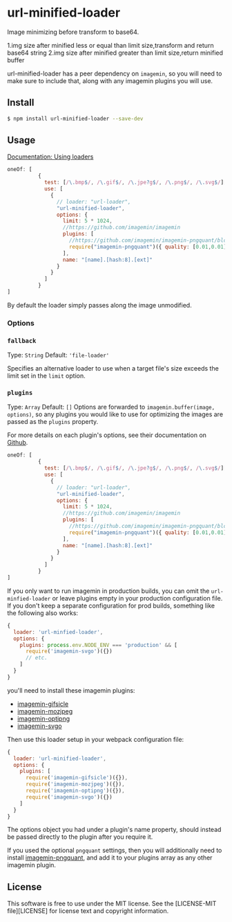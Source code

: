 # url-minified-loader

Image minimizing before transform to base64.

1.img size after minified less or equal than limit size,transform and return base64 string
2.img size after minified greater than limit size,return minified buffer

url-minified-loader has a peer dependency on `imagemin`, so you will need to make sure to include that, along with any imagemin plugins you will use.


## Install

```sh
$ npm install url-minified-loader --save-dev
```


## Usage

[Documentation: Using loaders](https://webpack.js.org/concepts/loaders/)

```javascript
oneOf: [
          {
            test: [/\.bmp$/, /\.gif$/, /\.jpe?g$/, /\.png$/, /\.svg$/],
            use: [
              {
                // loader: "url-loader",
                "url-minified-loader",
                options: {
                  limit: 5 * 1024,
                  //https://github.com/imagemin/imagemin
                  plugins: [
                    //https://github.com/imagemin/imagemin-pngquant/blob/master/index.js
                    require("imagemin-pngquant")({ quality: [0.01,0.01] })
                  ],
                  name: "[name].[hash:8].[ext]"
                }
              }
            ]
          }
]
```

By default the loader simply passes along the image unmodified.



### Options

### `fallback`

Type: `String`
Default: `'file-loader'`

Specifies an alternative loader to use when a target file's size exceeds the
limit set in the `limit` option.


### `plugins`

Type: `Array`
Default: `[]`
Options are forwarded to `imagemin.buffer(image, options)`, so any plugins you would like to use for optimizing the images are passed as the `plugins` property.

For more details on each plugin's options, see their documentation on [Github](https://github.com/imagemin).

```javascript
oneOf: [
          {
            test: [/\.bmp$/, /\.gif$/, /\.jpe?g$/, /\.png$/, /\.svg$/],
            use: [
              {
                // loader: "url-loader",
                "url-minified-loader",
                options: {
                  limit: 5 * 1024,
                  //https://github.com/imagemin/imagemin
                  plugins: [
                    //https://github.com/imagemin/imagemin-pngquant/blob/master/index.js
                    require("imagemin-pngquant")({ quality: [0.01,0.01] })
                  ],
                  name: "[name].[hash:8].[ext]"
                }
              }
            ]
          }
]
```


If you only want to run imagemin in production builds, you can omit the `url-minfied-loader` or leave plugins empty in your production configuration file. If you don't keep a separate configuration for prod builds, something like the following also works:

```js
{
  loader: 'url-minfied-loader',
  options: {
    plugins: process.env.NODE_ENV === 'production' && [
      require('imagemin-svgo')({})
      // etc.
    ]
  }
}
```



 you'll need to install these imagemin plugins:

* [imagemin-gifsicle](https://github.com/imagemin/imagemin-gifsicle)
* [imagemin-mozjpeg](https://github.com/imagemin/imagemin-mozjpeg)
* [imagemin-optipng](https://github.com/imagemin/imagemin-optipng)
* [imagemin-svgo](https://github.com/imagemin/imagemin-svgo)

Then use this loader setup in your webpack configuration file:

```js
{
  loader: 'url-minified-loader',
  options: {
    plugins: [
      require('imagemin-gifsicle')({}),
      require('imagemin-mozjpeg')({}),
      require('imagemin-optipng')({}),
      require('imagemin-svgo')({})
    ]
  }
}
```

The options object you had under a plugin's name property, should instead be passed directly to the plugin after you require it.

If you used the optional `pngquant` settings, then you will additionally need to install [imagemin-pngquant](https://github.com/imagemin/imagemin-pngquant), and add it to your plugins array as any other imagemin plugin.


## License

This software is free to use under the MIT license. See the [LICENSE-MIT file][LICENSE] for license text and copyright information.

